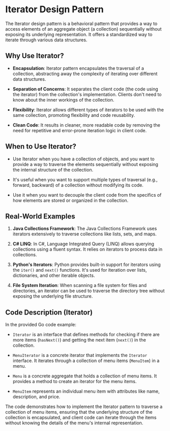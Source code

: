 # Iterator Design Pattern

The Iterator design pattern is a behavioral pattern that provides a way to access elements of an aggregate object (a collection) sequentially without exposing its underlying representation. It offers a standardized way to iterate through various data structures.

## Why Use Iterator?

- **Encapsulation**: Iterator pattern encapsulates the traversal of a collection, abstracting away the complexity of iterating over different data structures.

- **Separation of Concerns**: It separates the client code (the code using the iterator) from the collection's implementation. Clients don't need to know about the inner workings of the collection.

- **Flexibility**: Iterator allows different types of iterators to be used with the same collection, promoting flexibility and code reusability.

- **Clean Code**: It results in cleaner, more readable code by removing the need for repetitive and error-prone iteration logic in client code.

## When to Use Iterator?

- Use Iterator when you have a collection of objects, and you want to provide a way to traverse the elements sequentially without exposing the internal structure of the collection.

- It's useful when you want to support multiple types of traversal (e.g., forward, backward) of a collection without modifying its code.

- Use it when you want to decouple the client code from the specifics of how elements are stored or organized in the collection.

## Real-World Examples

1. **Java Collections Framework**: The Java Collections Framework uses iterators extensively to traverse collections like lists, sets, and maps.

2. **C# LINQ**: In C#, Language Integrated Query (LINQ) allows querying collections using a fluent syntax. It relies on iterators to process data in collections.

3. **Python's Iterators**: Python provides built-in support for iterators using the `iter()` and `next()` functions. It's used for iteration over lists, dictionaries, and other iterable objects.

4. **File System Iteration**: When scanning a file system for files and directories, an iterator can be used to traverse the directory tree without exposing the underlying file structure.

## Code Description (Iterator)

In the provided Go code example:

- `Iterator` is an interface that defines methods for checking if there are more items (`hasNext()`) and getting the next item (`next()`) in the collection.

- `MenuIterator` is a concrete iterator that implements the `Iterator` interface. It iterates through a collection of menu items (`MenuItem`) in a menu.

- `Menu` is a concrete aggregate that holds a collection of menu items. It provides a method to create an iterator for the menu items.

- `MenuItem` represents an individual menu item with attributes like name, description, and price.

The code demonstrates how to implement the Iterator pattern to traverse a collection of menu items, ensuring that the underlying structure of the collection is encapsulated, and client code can iterate through the items without knowing the details of the menu's internal representation.  
